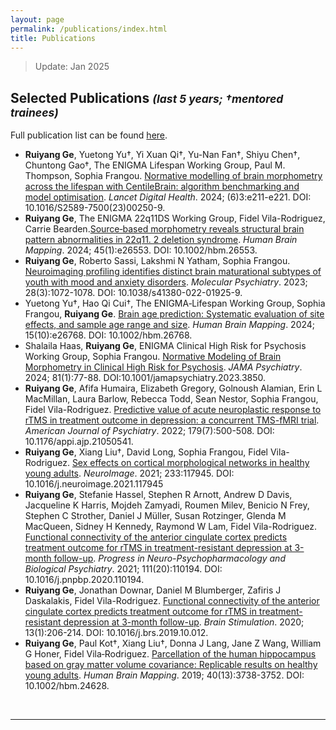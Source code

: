```yaml
---
layout: page
permalink: /publications/index.html
title: Publications
---
```


> Update: Jan 2025

## Selected Publications <small><i>(last 5 years; †mentored trainees)</i></small>

Full publication list can be found [here](https://www.ncbi.nlm.nih.gov/myncbi/ruiyang.ge.1/bibliography/public/).

- **Ruiyang Ge**, Yuetong Yu†, Yi Xuan Qi†, Yu-Nan Fan†, Shiyu Chen†, Chuntong Gao†, The ENIGMA Lifespan Working Group, Paul M. Thompson, Sophia Frangou. [Normative modelling of brain morphometry across the lifespan with CentileBrain: algorithm benchmarking and model optimisation](https://www.thelancet.com/journals/landig/article/PIIS2589-7500(23)00250-9/fulltext?goal=0_fb7d503c0e-6575838914-162581909). <i>Lancet Digital Health</i>. 2024; (6)3:e211-e221. DOI: 10.1016/S2589-7500(23)00250-9.
- **Ruiyang Ge**, The ENIGMA 22q11DS Working Group, Fidel Vila-Rodriguez, Carrie Bearden.[Source‐based morphometry reveals structural brain pattern abnormalities in 22q11. 2 deletion syndrome](https://onlinelibrary.wiley.com/doi/full/10.1002/hbm.26553). <i>Human Brain Mapping</i>. 2024; 45(1):e26553. DOI: 10.1002/hbm.26553.
- **Ruiyang Ge**, Roberto Sassi, Lakshmi N Yatham, Sophia Frangou. [Neuroimaging profiling identifies distinct brain maturational subtypes of youth with mood and anxiety disorders](https://www.nature.com/articles/s41380-022-01925-9). <i>Molecular Psychiatry</i>. 2023; 28(3):1072-1078. DOI: 10.1038/s41380-022-01925-9.
- Yuetong Yu†, Hao Qi Cui†, The ENIGMA‐Lifespan Working Group, Sophia Frangou, **Ruiyang Ge**. [Brain age prediction: Systematic evaluation of site effects, and sample age range and size](https://onlinelibrary.wiley.com/doi/10.1002/hbm.26768). <i>Human Brain Mapping</i>. 2024; 15(10):e26768. DOI: 10.1002/hbm.26768.
- Shalaila Haas, **Ruiyang Ge**, ENIGMA Clinical High Risk for Psychosis Working Group, Sophia Frangou. [Normative Modeling of Brain Morphometry in Clinical High Risk for Psychosis](https://jamanetwork.com/journals/jamapsychiatry/fullarticle/2810624). <i>JAMA Psychiatry</i>. 2024; 81(1):77-88. DOI:10.1001/jamapsychiatry.2023.3850.
- **Ruiyang Ge**, Afifa Humaira, Elizabeth Gregory, Golnoush Alamian, Erin L MacMillan, Laura Barlow, Rebecca Todd, Sean Nestor, Sophia Frangou, Fidel Vila-Rodriguez. [Predictive value of acute neuroplastic response to rTMS in treatment outcome in depression: a concurrent TMS-fMRI trial](https://psychiatryonline.org/doi/full/10.1176/appi.ajp.21050541). <i>American Journal of Psychiatry</i>. 2022; 179(7):500-508. DOI: 10.1176/appi.ajp.21050541.
- **Ruiyang Ge**, Xiang Liu†, David Long, Sophia Frangou, Fidel Vila-Rodriguez. [Sex effects on cortical morphological networks in healthy young adults](https://www.sciencedirect.com/science/article/pii/S1053811921002226). <i>NeuroImage</i>. 2021; 233:117945. DOI: 10.1016/j.neuroimage.2021.117945
- **Ruiyang Ge**, Stefanie Hassel, Stephen R Arnott, Andrew D Davis, Jacqueline K Harris, Mojdeh Zamyadi, Roumen Milev, Benicio N Frey, Stephen C Strother, Daniel J Müller, Susan Rotzinger, Glenda M MacQueen, Sidney H Kennedy, Raymond W Lam, Fidel Vila-Rodriguez. [Functional connectivity of the anterior cingulate cortex predicts treatment outcome for rTMS in treatment-resistant depression at 3-month follow-up](https://www.sciencedirect.com/science/article/pii/S0278584620305108). <i>Progress in Neuro-Psychopharmacology and Biological Psychiatry</i>. 2021; 111(20):110194. DOI: 10.1016/j.pnpbp.2020.110194.
- **Ruiyang Ge**, Jonathan Downar, Daniel M Blumberger, Zafiris J Daskalakis, Fidel Vila-Rodriguez. [Functional connectivity of the anterior cingulate cortex predicts treatment outcome for rTMS in treatment-resistant depression at 3-month follow-up](https://www.sciencedirect.com/science/article/pii/S1935861X1930419X). <i>Brain Stimulation</i>. 2020; 13(1):206-214. DOI: 10.1016/j.brs.2019.10.012.
- **Ruiyang Ge**,  Paul Kot†, Xiang Liu†, Donna J Lang, Jane Z Wang, William G Honer, Fidel Vila‐Rodriguez. [Parcellation of the human hippocampus based on gray matter volume covariance: Replicable results on healthy young adults](). <i>Human Brain Mapping</i>. 2019; 40(13):3738-3752. DOI: 10.1002/hbm.24628.


<br>

---


